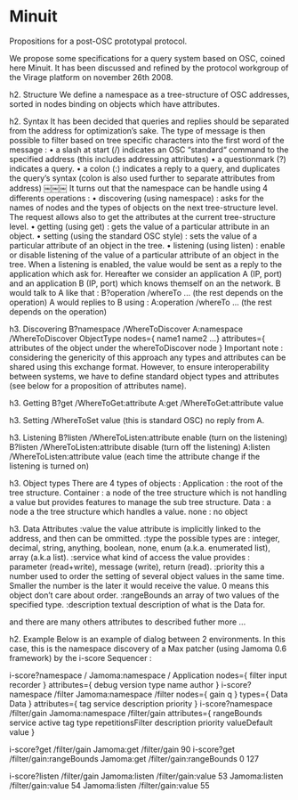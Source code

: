 Minuit
======

Propositions for a post-OSC prototypal protocol.

We propose some specifications for a query system based on OSC, coined here Minuit.
It has been discussed and refined by the protocol workgroup of the Virage platform on november 26th 2008.

h2. Structure
We define a namespace as a tree-structure of OSC addresses, sorted in nodes binding on objects which have attributes.

h2. Syntax
It has been decided that queries and replies should be separated from the address for optimization’s sake.
The type of message is then possible to filter based on tree specific characters into the first word of the message :
• a slash at start (/) indicates an OSC “standard“ command to the specified address (this includes addressing attributes)
• a questionmark (?) indicates a query.
• a colon (:) indicates a reply to a query, and duplicates the query’s syntax (colon is also used further to separate attributes from address)
￼￼￼
It turns out that the namespace can be handle using 4 differents operations :
• discovering (using namespace) : asks for the names of nodes and the types of objects on the next tree-structure level. The request allows also to get the attributes at the current tree-structure level.
• getting (using get) : gets the value of a particular attribute in an object.
• setting (using the standard OSC style) : sets the value of a particular attribute of
an object in the tree.
• listening (using listen) : enable or disable listening of the value of a particular attribute of an object in the tree. When a listening is enabled, the value would be sent as a reply to the application which ask for.
Hereafter we consider an application A (IP, port) and an application B (IP, port) which knows themself on an the network.
B would talk to A like that :
B?operation /whereTo ... (the rest depends on the operation)
A would replies to B using :
A:operation /whereTo ... (the rest depends on the operation)

h3. Discovering 
B?namespace /WhereToDiscover
A:namespace /WhereToDiscover ObjectType nodes={ name1 name2 ...} attributes={ attributes of the object under the whereToDiscover node }
Important note : considering the genericity of this approach any types and attributes can be shared using this exchange format. However, to ensure interoperability between systems, we have to define standard object types and attributes (see below for a proposition of attributes name).

h3. Getting
B?get /WhereToGet:attribute A:get /WhereToGet:attribute value

h3. Setting
/WhereToSet value (this is standard OSC) no reply from A.

h3. Listening
B?listen /WhereToListen:attribute enable (turn on the listening) B?listen /WhereToListen:attribute disable (turn off the listening)
A:listen /WhereToListen:attribute value
(each time the attribute change if the listening is turned on)

h3. Object types
There are 4 types of objects : 
Application : the root of the tree structure.
Container : a node of the tree structure which is not handling a value but provides features to manage the sub tree structure.
Data : a node a the tree structure which handles a value.
none : no object

h3. Data Attributes
:value
the value attribute is implicitly linked to the address, and then can be ommitted.
:type
the possible types are : integer, decimal, string, anything, boolean, none, enum (a.k.a. enumerated list), array (a.k.a list).
:service
what kind of access the value provides : parameter (read+write), message (write), return (read).
:priority
this a number used to order the setting of several object values in the same time. Smaller the number is the later it would receive the value. 0 means this object don’t care about order.
:rangeBounds
an array of two values of the specified type.
:description
textual description of what is the Data for.

and there are many others attributes to described futher more ...

h2. Example
Below is an example of dialog between 2 environments. In this case, this is the
namespace discovery of a Max patcher (using Jamoma 0.6 framework) by the i-score Sequencer :

i-score?namespace /
Jamoma:namespace / Application nodes={ filter input recorder } attributes={ debug version type name author }
i-score?namespace /filter
Jamoma:namespace /filter nodes={ gain q } types={ Data Data } attributes={ tag service description priority }
i-score?namespace /filter/gain
Jamoma:namespace /filter/gain attributes={ rangeBounds service active tag type repetitionsFilter description priority valueDefault value }

i-score?get /filter/gain 
Jamoma:get /filter/gain 90
i-score?get /filter/gain:rangeBounds 
Jamoma:get /filter/gain:rangeBounds 0 127

i-score?listen /filter/gain 
Jamoma:listen /filter/gain:value 53 
Jamoma:listen /filter/gain:value 54 
Jamoma:listen /filter/gain:value 55